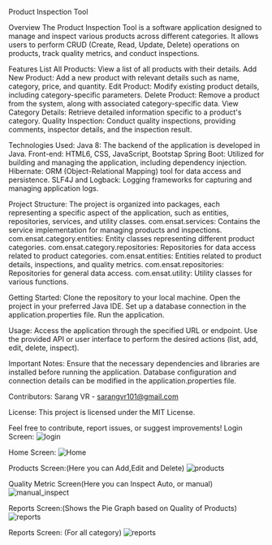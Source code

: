 Product Inspection Tool

Overview
The Product Inspection Tool is a software application designed to manage and inspect various products across different categories. It allows users to perform CRUD (Create, Read, Update, Delete) operations on products, track quality metrics, and conduct inspections.

Features
List All Products: View a list of all products with their details.
Add New Product: Add a new product with relevant details such as name, category, price, and quantity.
Edit Product: Modify existing product details, including category-specific parameters.
Delete Product: Remove a product from the system, along with associated category-specific data.
View Category Details: Retrieve detailed information specific to a product's category.
Quality Inspection: Conduct quality inspections, providing comments, inspector details, and the inspection result.

Technologies Used:
Java 8: The backend of the application is developed in Java.
Front-end: HTML6, CSS, JavaScript, Bootstap
Spring Boot: Utilized for building and managing the application, including dependency injection.
Hibernate: ORM (Object-Relational Mapping) tool for data access and persistence.
SLF4J and Logback: Logging frameworks for capturing and managing application logs.

Project Structure:
The project is organized into packages, each representing a specific aspect of the application, such as entities, repositories, services, and utility classes.
com.ensat.services: Contains the service implementation for managing products and inspections.
com.ensat.category.entities: Entity classes representing different product categories.
com.ensat.category.repositories: Repositories for data access related to product categories.
com.ensat.entities: Entities related to product details, inspections, and quality metrics.
com.ensat.repositories: Repositories for general data access.
com.ensat.utility: Utility classes for various functions.

Getting Started:
Clone the repository to your local machine.
Open the project in your preferred Java IDE.
Set up a database connection in the application.properties file.
Run the application.

Usage:
Access the application through the specified URL or endpoint.
Use the provided API or user interface to perform the desired actions (list, add, edit, delete, inspect).

Important Notes:
Ensure that the necessary dependencies and libraries are installed before running the application.
Database configuration and connection details can be modified in the application.properties file.

Contributors:
Sarang VR - sarangvr101@gmail.com

License:
This project is licensed under the MIT License.

Feel free to contribute, report issues, or suggest improvements!
Login Screen:
![login](https://github.com/sarangvr/ProductInspectionTool/assets/84840340/1e9c5a25-1076-4933-bc0f-82429d5da26f)

Home Screen:
![Home](https://github.com/sarangvr/ProductInspectionTool/assets/84840340/2f443568-033b-42a6-94af-7d531621b122)

Products Screen:(Here you can Add,Edit and Delete)
![products](https://github.com/sarangvr/ProductInspectionTool/assets/84840340/e520d539-6e4b-43e4-b673-ab64cb75250b)

Quality Metric Screen(Here you can Inspect Auto, or manual)
![manual_inspect](https://github.com/sarangvr/ProductInspectionTool/assets/84840340/d262b934-53d1-4049-b0a3-dfa51dfbf7c6)

Reports Screen:(Shows the Pie Graph based on Quality of Products)
![reports](https://github.com/sarangvr/ProductInspectionTool/assets/84840340/ca5bc011-fe78-4474-bf01-a6f9d7e2cfd2)

Reports Screen: (For all category)
![reports](https://github.com/sarangvr/ProductInspectionTool/assets/84840340/6cb750eb-cfef-47ef-bed4-42f67b0f746f)
